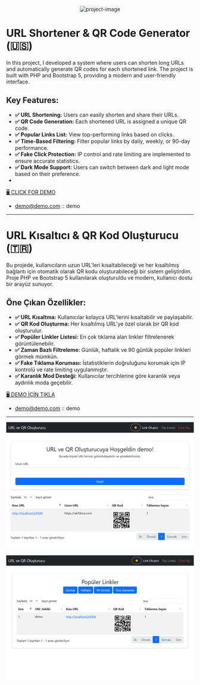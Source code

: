 <p align="center"><img src="https://socialify.git.ci/akifdora/UrQRLink/image?description=1&amp;font=Jost&amp;forks=1&amp;issues=1&amp;language=1&amp;name=1&amp;owner=1&amp;pattern=Plus&amp;pulls=1&amp;stargazers=1&amp;theme=Light" alt="project-image"></p>

# URL Shortener & QR Code Generator (🇺🇸)

In this project, I developed a system where users can shorten long URLs and automatically generate QR codes for each shortened link. The project is built with PHP and Bootstrap 5, providing a modern and user-friendly interface.

## Key Features:
- **✅ URL Shortening:** Users can easily shorten and share their URLs.
- **✅ QR Code Generation:** Each shortened URL is assigned a unique QR code.
- **✅ Popular Links List:** View top-performing links based on clicks.
- **✅ Time-Based Filtering:** Filter popular links by daily, weekly, or 90-day performance.
- **✅ Fake Click Protection:** IP control and rate limiting are implemented to ensure accurate statistics.
- **✅ Dark Mode Support:** Users can switch between dark and light mode based on their preference.
- 
<a href="https://akifdora.com/projeler/urqrlink/" target="_blank">🖥️ CLICK FOR DEMO</a>
- demo@demo.com :: demo
---

# URL Kısaltıcı & QR Kod Oluşturucu (🇹🇷)

Bu projede, kullanıcıların uzun URL'leri kısaltabileceği ve her kısaltılmış bağlantı için otomatik olarak QR kodu oluşturabileceği bir sistem geliştirdim. Proje PHP ve Bootstrap 5 kullanılarak oluşturuldu ve modern, kullanıcı dostu bir arayüz sunuyor.

## Öne Çıkan Özellikler:
- **✅ URL Kısaltma:** Kullanıcılar kolayca URL'lerini kısaltabilir ve paylaşabilir.
- **✅ QR Kod Oluşturma:** Her kısaltılmış URL'ye özel olarak bir QR kod oluşturulur.
- **✅ Popüler Linkler Listesi:** En çok tıklama alan linkler filtrelenerek görüntülenebilir.
- **✅ Zaman Bazlı Filtreleme:** Günlük, haftalık ve 90 günlük popüler linkleri görmek mümkün.
- **✅ Fake Tıklama Koruması:** İstatistiklerin doğruluğunu korumak için IP kontrolü ve rate limiting uygulanmıştır.
- **✅ Karanlık Mod Desteği:** Kullanıcılar tercihlerine göre karanlık veya aydınlık moda geçebilir.

<a href="https://akifdora.com/projeler/urqrlink/" target="_blank">🖥️ DEMO İÇİN TIKLA</a>
- demo@demo.com :: demo
---

<p align="center"><img src="https://github.com/akifdora/UrQRLink/blob/main/screenshot1.png?raw=true" alt="project-image"></p>
<p align="center"><img src="https://github.com/akifdora/UrQRLink/blob/main/screenshot2.png?raw=true" alt="project-image"></p>
